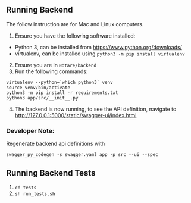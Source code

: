 ## Running Backend

The follow instruction are for Mac and Linux computers.

1. Ensure you have the following software installed:
- Python 3, can be installed from https://www.python.org/downloads/
- virtualenv, can be installed using `python3 -m pip install virtualenv`
2. Ensure you are in `Notare/backend`
3. Run the following commands:

```
virtualenv --python=`which python3` venv
source venv/bin/activate
python3 -m pip install -r requirements.txt
python3 app/src/__init__.py
```

4. The backend is now running, to see the API definition, navigate to http://127.0.0.1:5000/static/swagger-ui/index.html

### Developer Note:

Regenerate backend api definitions with

`swagger_py_codegen -s swagger.yaml app -p src --ui --spec`

## Running Backend Tests

1. `cd tests`
2. `sh run_tests.sh`
